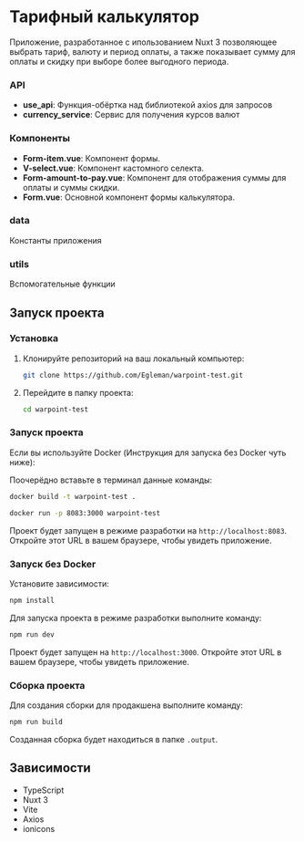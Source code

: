 # Тарифный калькулятор

Приложение, разработанное с ипользованием Nuxt 3 позволяющее выбрать тариф, валюту и период оплаты, а также показывает сумму для оплаты и скидку при выборе более выгодного периода.


### API
- **use_api**: Функция-обёртка над библиотекой axios для запросов
- **currency_service**: Сервис для получения курсов валют

### Компоненты

- **Form-item.vue**: Компонент формы.
- **V-select.vue**: Компонент кастомного селекта.
- **Form-amount-to-pay.vue**: Компонент для отображения суммы для оплаты и суммы скидки.
- **Form.vue**: Основной компонент формы калькулятора.

### data

Константы приложения

### utils

Вспомогательные функции


## Запуск проекта

### Установка

1. Клонируйте репозиторий на ваш локальный компьютер:

   ```sh
   git clone https://github.com/Egleman/warpoint-test.git
   ```

2. Перейдите в папку проекта:

   ```sh
   cd warpoint-test
   ```

### Запуск проекта

Если вы используйте Docker (Инструкция для запуска без Docker чуть ниже):

Поочерёдно вставьте в терминал данные команды:
   ```sh
   docker build -t warpoint-test .
   ```
```sh
docker run -p 8083:3000 warpoint-test
```
Проект будет запущен в режиме разработки на `http://localhost:8083`. Откройте этот URL в вашем браузере, чтобы увидеть приложение.


### Запуск без Docker

Установите зависимости:

   ```sh
   npm install
   ```
Для запуска проекта в режиме разработки выполните команду:

```sh
npm run dev
```

Проект будет запущен на `http://localhost:3000`. Откройте этот URL в вашем браузере, чтобы увидеть приложение.

### Сборка проекта

Для создания сборки для продакшена выполните команду:

```sh
npm run build
```

Созданная сборка будет находиться в папке `.output`.

## Зависимости

- TypeScript
- Nuxt 3
- Vite
- Axios
- ionicons
